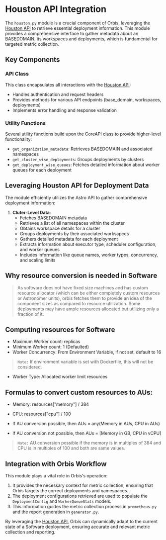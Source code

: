 # Houston API Integration

The `houston.py` module is a crucial component of Orbis, leveraging the [Houston API](https://www.astronomer.io/docs/software/houston-api) to retrieve essential deployment information. This module provides a comprehensive interface to gather metadata about an BASEDOMAIN, its workspaces and deployments, which is fundamental for targeted metric collection.

## Key Components

### API Class

This class encapsulates all interactions with the [Houston API](https://www.astronomer.io/docs/software/houston-api):

- Handles authentication and request headers
- Provides methods for various API endpoints (base_domain, workspaces, deployments)
- Implements error handling and response validation

### Utility Functions

Several utility functions build upon the CoreAPI class to provide higher-level functionality:

- `get_organization_metadata`: Retrieves BASEDOMAIN and associated namespaces
- `get_cluster_wise_deployments`: Groups deployments by clusters
- `get_deployment_wise_queues`: Fetches detailed information about worker queues for each deployment

## Leveraging Houston API for Deployment Data

The module efficiently utilizes the Astro API to gather comprehensive deployment information:

1. **Cluter-Level Data**:
    - Fetches BASEDOMAIN metadata
    - Retrieves a list of all namespaces within the cluster
    - Obtains workspace details for a cluster
    - Groups deployments by their associated worksapces
    - Gathers detailed metadata for each deployment
    - Extracts information about executor type, scheduler configuration, and worker queues
    - Includes information like queue names, worker types, concurrency, and scaling limits

## Why resource conversion is needed in Software

> As software does not have fixed size machines and has custom resource allocator (which can be either completely custom resources or Astronomer units), orbis fetches them to provide an idea of the component sizes as compared to resource utilization. Some deployments may have ample resources allocated but utilizing only a fraction of it.

## Computing resources for Software

- Maximum Worker count: replicas
- Minimum Worker count: 1 (Defaulted)
- Worker Concurrency: From Environment Variable, if not set, default to 16
> `Note:` If environment variable is set with Dockerfile, this will not be considered.
- Worker Type: Allocated worker limit resources

## Formulas to convert custom resources to AUs:

- Memory: resources["memory"] / 384
- CPU: resources["cpu"] / 100

- If AU conversion possible, then AUs = any(Memory in AUs, CPU in AUs)
- If AU conversion not possible, then AUs = [Memory in GB, CPU in vCPU]
> `Note:` AU conversion possible if the memory is in multiples of 384 and CPU is in multiples of 100 and both are same values.

## Integration with Orbis Workflow

This module plays a vital role in Orbis's operation:

1. It provides the necessary context for metric collection, ensuring that Orbis targets the correct deployments and namespaces.
2. The deployment configurations retrieved are used to populate the `DeploymentConfig` and `WorkerQueueStats` models.
3. This information guides the metric collection process in `prometheus.py` and the report generation in `generator.py`.

By leveraging the [Houston API](https://www.astronomer.io/docs/software/houston-api), Orbis can dynamically adapt to the current state of a Software deployment, ensuring accurate and relevant metric collection and reporting.
